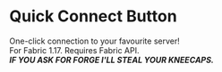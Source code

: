 # Quick Connect Button
One-click connection to your favourite server! <br>
For Fabric 1.17. Requires Fabric API. <br>
**_IF YOU ASK FOR FORGE I'LL STEAL YOUR KNEECAPS._**
